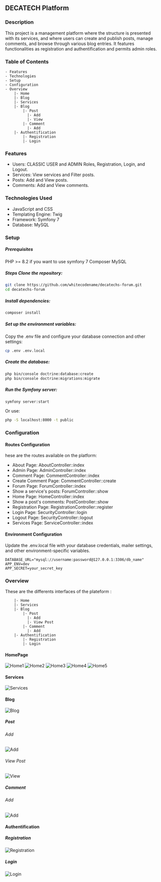 ## DECATECH Platform
### Description
This project is a management platform where the structure is presented with its services, and where users can create and publish posts, manage comments, and browse through various blog entries. It features functionalities as registration and authentification and permits admin roles.

### Table of Contents
    - Features
    - Technologies
    - Setup
    - Configuration
    - Overview
        |- Home
        |- Blog
        |- Services
        |- Blog
            |- Post
              |- Add
              |- View
            |- Comment
              |- Add
        |- Authentification
            |- Registration
            |- Login

### Features
- Users: CLASSIC USER and ADMIN Roles, Registration, Login, and Logout.
- Services: View services and Filter posts.
- Posts: Add and View posts.
- Comments: Add and View comments.

### Technologies Used
- JavaScript and CSS
- Templating Engine: Twig
- Framework: Symfony 7
- Database: MySQL

### Setup
##### Prerequisites
PHP >= 8.2 if you want to use symfony 7
Composer
MySQL

##### Steps Clone the repository:

```bash
git clone https://github.com/whitecodename/decatechs-forum.git
cd decatechs-forum
```

##### Install dependencies:

```bash
composer install
```

##### Set up the environment variables:
Copy the .env file and configure your database connection and other settings:

```bash
cp .env .env.local
```

##### Create the database:

```bash
php bin/console doctrine:database:create
php bin/console doctrine:migrations:migrate
```

##### Run the Symfony server:

```bash
symfony server:start
````
Or use:
```bash
php -S localhost:8000 -t public
```

### Configuration

#### Routes Configuration
hese are the routes available on the platform:

- About Page: AboutController::index
- Admin Page: AdminController::index
- Comment Page: CommentController::index
- Create Comment Page: CommentController::create
- Forum Page: ForumController::index
- Show a service's posts: ForumController::show
- Home Page: HomeController::index
- Show a post's comments: PostController::show
- Registration Page: RegistrationController::register
- Login Page: SecurityController::login
- Logout Page: SecurityController::logout
- Services Page: ServiceController::index

#### Environment Configuration
Update the .env.local file with your database credentials, mailer settings, and other environment-specific variables.

```dotenv
DATABASE_URL="mysql://username:password@127.0.0.1:3306/db_name"
APP_ENV=dev
APP_SECRET=your_secret_key
```

### Overview
These are the differents interfaces of the plateform :

        |- Home
        |- Services
        |- Blog
            |- Post
              |- Add
              |- View Post
            |- Comment
              |- Add
        |- Authentification
            |- Registration
            |- Login
#### HomePage
![Home1](./public/images/home1.png)
![Home2](./public/images/home2.png)
![Home3](./public/images/home3.png)
![Home4](./public/images/home4.png)
![Home5](./public/images/home5.png)

#### Services
![Services](./public/images/services.png)

#### Blog
![Blog](./public/images/blog.png)

##### Post

###### Add
![Add](./public/images/add-post.png)

###### View Post
![View](./public/images/view-post.png)

##### Comment

###### Add
![Add](./public/images/add-comment.png)

#### Authentification

##### Registration
![Registration](./public/images/registration.png)

##### Login
![Login](./public/images/login.png)
